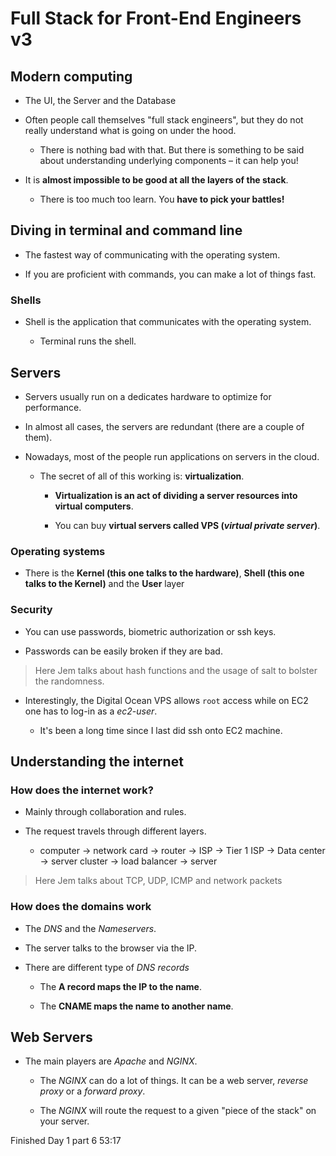 # Full Stack for Front-End Engineers v3

## Modern computing

- The UI, the Server and the Database

- Often people call themselves "full stack engineers", but they do not really understand what is going on under the hood.

  - There is nothing bad with that. But there is something to be said about understanding underlying components – it can help you!

- It is **almost impossible to be good at all the layers of the stack**.

  - There is too much too learn. You **have to pick your battles!**

## Diving in terminal and command line

- The fastest way of communicating with the operating system.

- If you are proficient with commands, you can make a lot of things fast.

### Shells

- Shell is the application that communicates with the operating system.

  - Terminal runs the shell.

## Servers

- Servers usually run on a dedicates hardware to optimize for performance.

- In almost all cases, the servers are redundant (there are a couple of them).

- Nowadays, most of the people run applications on servers in the cloud.

  - The secret of all of this working is: **virtualization**.

    - **Virtualization is an act of dividing a server resources into virtual computers**.

    - You can buy **virtual servers called VPS (_virtual private server_)**.

### Operating systems

- There is the **Kernel (this one talks to the hardware)**, **Shell (this one talks to the Kernel)** and the **User** layer

### Security

- You can use passwords, biometric authorization or ssh keys.

- Passwords can be easily broken if they are bad.

> Here Jem talks about hash functions and the usage of salt to bolster the randomness.

- Interestingly, the Digital Ocean VPS allows `root` access while on EC2 one has to log-in as a _ec2-user_.

  - It's been a long time since I last did ssh onto EC2 machine.

## Understanding the internet

### How does the internet work?

- Mainly through collaboration and rules.

- The request travels through different layers.

  - computer -> network card -> router -> ISP -> Tier 1 ISP -> Data center -> server cluster -> load balancer -> server

> Here Jem talks about TCP, UDP, ICMP and network packets

### How does the domains work

- The _DNS_ and the _Nameservers_.

- The server talks to the browser via the IP.

- There are different type of _DNS records_

  - The **A record maps the IP to the name**.

  - The **CNAME maps the name to another name**.

## Web Servers

- The main players are _Apache_ and _NGINX_.

  - The _NGINX_ can do a lot of things. It can be a web server, _reverse proxy_ or a _forward proxy_.

  - The _NGINX_ will route the request to a given "piece of the stack" on your server.

Finished Day 1 part 6 53:17
